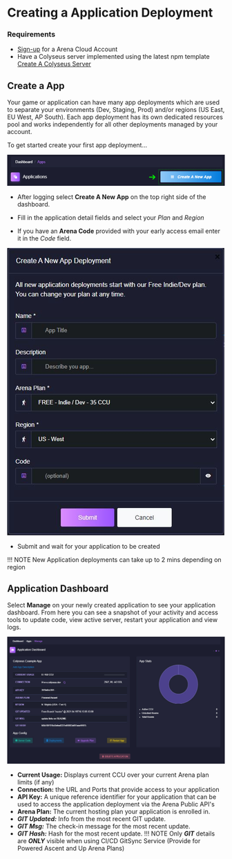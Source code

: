 # Creating a Application Deployment

### Requirements

* [Sign-up](https://https://console.colyseus.io/register) for a Arena Cloud Account 
* Have a Colyseus server implemented using the latest npm template [Create A Colyseus Server](../../colyseus/#creating-a-barebones-colyseus-server)

## Create a App

Your game or application can have many app deployments which are used to separate your environments (Dev, Staging, Prod) and/or regions (US East, EU West, AP South). Each app deployment has its own dedicated resources pool and works independently for all other deployments managed by your account. 

To get started create your first app deployment...

![New Application Button](../../images/create-new-app.jpg)

- After logging select **Create A New App** on the top right side of the dashboard.

- Fill in the application detail fields and select your *Plan* and *Region*

- If you have an **Arena Code** provided with your early access email enter it in the *Code* field.

![Sign-up Flow](../../images/create-app.jpg)

- Submit and wait for your application to be created

!!! NOTE
    New Application deployments can take up to 2 mins depending on region

## Application Dashboard

Select **Manage** on your newly created application to see your application dashboard. From here you can see a snapshot of your activity and access tools to update code, view active server, restart your application and view logs.

![Arena Application Management View](../../images/app-manage-details.jpg)

- **Current Usage:** Displays current CCU over your current Arena plan limits (if any)
- **Connection:** the URL and Ports that provide access to your application
- **API Key:** A unique reference identifier for your application that can be used to access the application deployment via the Arena Public API's
- **Arena Plan:** The current hosting plan your application is enrolled in.
- ***GIT Updated:*** Info from the most recent GIT update.
- ***GIT Msg:*** The check-in message for the most recent update.
- ***GIT Hash:*** Hash for the most recent update.
!!! NOTE
    Only ***GIT*** details are ***ONLY*** visible when using CI/CD GitSync Service (Provide for Powered Ascent and Up Arena Plans)

